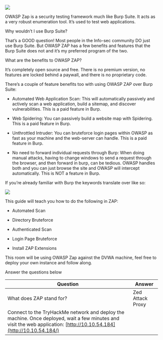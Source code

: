 ![](https://i.imgur.com/qi5qt4r.png)  

  

OWASP Zap is a security testing framework much like Burp Suite. It acts as a very robust enumeration tool. It’s used to test web applications.

Why wouldn’t I use Burp Suite?

That’s a GOOD question! Most people in the Info-sec community DO just use Burp Suite. But OWASP ZAP has a few benefits and features that the Burp Suite does not and it’s my preferred program of the two. 

What are the benefits to OWASP ZAP?

It’s completely open source and free. There is no premium version, no features are locked behind a paywall, and there is no proprietary code.  

There’s a couple of feature benefits too with using OWASP ZAP over Burp Suite:

- Automated Web Application Scan: This will automatically passively and actively scan a web application, build a sitemap, and discover vulnerabilities. This is a paid feature in Burp. 
    
- Web Spidering: You can passively build a website map with Spidering. This is a paid feature in Burp.
    
- Unthrottled Intruder: You can bruteforce login pages within OWASP as fast as your machine and the web-server can handle. This is a paid feature in Burp.
    
- No need to forward individual requests through Burp: When doing manual attacks, having to change windows to send a request through the browser, and then forward in burp, can be tedious. OWASP handles both and you can just browse the site and OWASP will intercept automatically. This is NOT a feature in Burp. 
    

If you’re already familiar with Burp the keywords translate over like so:

![](https://lh6.googleusercontent.com/KpTw37QyRfu1WTf5rIGz4ZDwEPm7s4CutgFTSrFBsXJT97a8HT8HiIcuUciFCyVXxcfVmCMuX1TbhOAM2gZLBYgkzPQzpF3tcd_DpcudC6JElYRDoZhUcXeP4mtn83UeUa7gKnWG)

This guide will teach you how to do the following in ZAP: 

- Automated Scan
    
- Directory Bruteforce
    
- Authenticated Scan
    
- Login Page Bruteforce
    
- Install ZAP Extensions
    

This room will be using OWASP Zap against the DVWA machine, feel free to deploy your own instance and follow along.

Answer the questions below

| Question                                                                                                                                                              | Answer           |
| --------------------------------------------------------------------------------------------------------------------------------------------------------------------- | ---------------- |
| What does ZAP stand for?                                                                                                                                              | Zed Attack Proxy |
| Connect to the TryHackMe network and deploy the machine. Once deployed, wait a few minutes and visit the web application: [http://10.10.54.184](http://10.10.54.184/) |                  |
